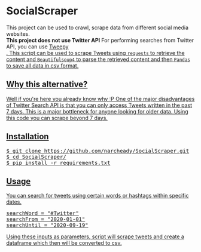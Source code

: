 # SocialScraper
This project can be used to crawl, scrape data from different social media websites.</br>
<b>This project does not use Twitter API</b> For performing searches from Twitter API, you can use <a href="http://docs.tweepy.org/en/latest/api.html">Tweepy</br>.
This script can be used to scrape Tweets using <code>requests</code> to retrieve the content and <code>Beautifulsoup4</code> to parse the retrieved content and then <code>Pandas</code> to save all data in csv format.</br>

## Why this alternative?
Well if you're here you already know why :P
One of the major disadvantages of Twitter Search API is that you can only access Tweets written in the past 7 days. This is a major bottleneck for anyone looking for older data.
Using this code you can scrape beyond 7 days.

## Installation
<pre>
$ git clone https://github.com/narcheady/SocialScraper.git
$ cd SocialScraper/
$ pip install -r requirements.txt
</pre>

## Usage

You can search for tweets using certain words or hashtags within specific dates. 

<pre>
searchWord = "#Twitter"
searchFrom = "2020-01-01"
searchUntil = "2020-09-19"
</pre>

Using these inputs as parameters, script will scrape tweets and create a dataframe which then will be converted to csv.
